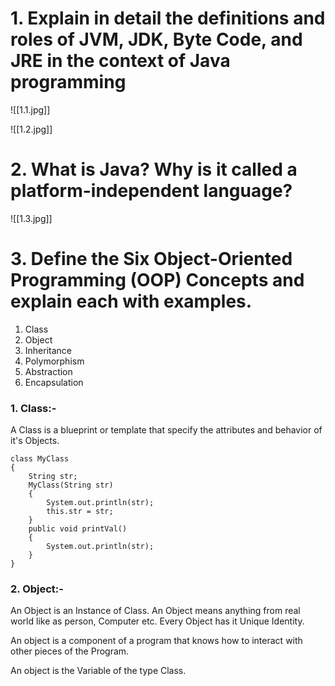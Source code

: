 # 1. Explain in detail the definitions and roles of JVM, JDK, Byte Code, and JRE in the context of Java programming


![[1.1.jpg]]

![[1.2.jpg]]




# 2. What is Java? Why is it called a platform-independent language?
![[1.3.jpg]]



# 3. Define the Six Object-Oriented Programming (OOP) Concepts and explain each with examples.

1. Class
2. Object
3. Inheritance
4. Polymorphism
5. Abstraction
6. Encapsulation

### 1. Class:-
A Class is a blueprint or template that specify the attributes
and behavior of it's Objects.

```
class MyClass
{
	String str;
	MyClass(String str)
	{
		System.out.println(str);
		this.str = str;
	}
	public void printVal()
	{
		System.out.println(str);
	}
}
```
		



### 2. Object:-
An Object is an Instance of Class. An Object means anything from real world like as person, Computer etc. Every Object has it Unique Identity. 

An object is a component of a program that knows how to interact with other pieces of the Program.

An object is the Variable of the type Class.



